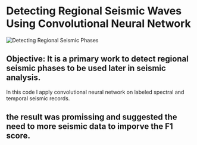 # Detecting Regional Seismic Waves Using Convolutional Neural Network

![Detecting Regional Seismic Phases](https://docs.ecognition.com/Resources/Images/ECogUsr/UG_CNN_scheme.png)

## Objective: It is  a primary work to detect regional seismic phases to be used later in seismic analysis.
In this code I apply convolutional neural network on labeled spectral and temporal seismic records.

## the result was promissing and suggested the need to more seismic data to imporve the F1 score. 
